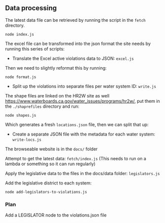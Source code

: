 ## Data processing

The latest data file can be retrieved by running the script in the ```fetch``` directory.

```
node index.js
```

The excel file can be transformed into the json format the site needs by running this series of scripts:

- Translate the Excel active violations data to JSON: ```excel.js```

Then we need to slightly reformat this by running:

```
node format.js
```

- Split up the violations into separate files per water system ID: ```write.js```

The shape files are linked on the HR2W site as well <a href="https://www.waterboards.ca.gov/water_issues/programs/hr2w/">https://www.waterboards.ca.gov/water_issues/programs/hr2w/</a>, put them in the ```./shaprefiles``` directory and run:

```
node shapes.js
```

Which generates a fresh ```locations.json``` file, then we can split that up:

- Create a separate JSON file with the metadata for each water system: ```write-locs.js```

The browseable website is in the ```docs/``` folder 

Attempt to get the latest data: ```fetch/index.js``` (This needs to run on a lambda or something so it can run regularly)

Apply the legislative data to the files in the docs/data folder: ```legislators.js```

Add the legislative district to each system:

```
node add-legislators-to-violations.js
```
<!--
Finding the list of unique legislators for our select menu: ```leg-unique.js```
The list of unique legislators can be dynamically built out of violations.json too
-->

### Plan

Add a LEGISLATOR node to the violations.json file
